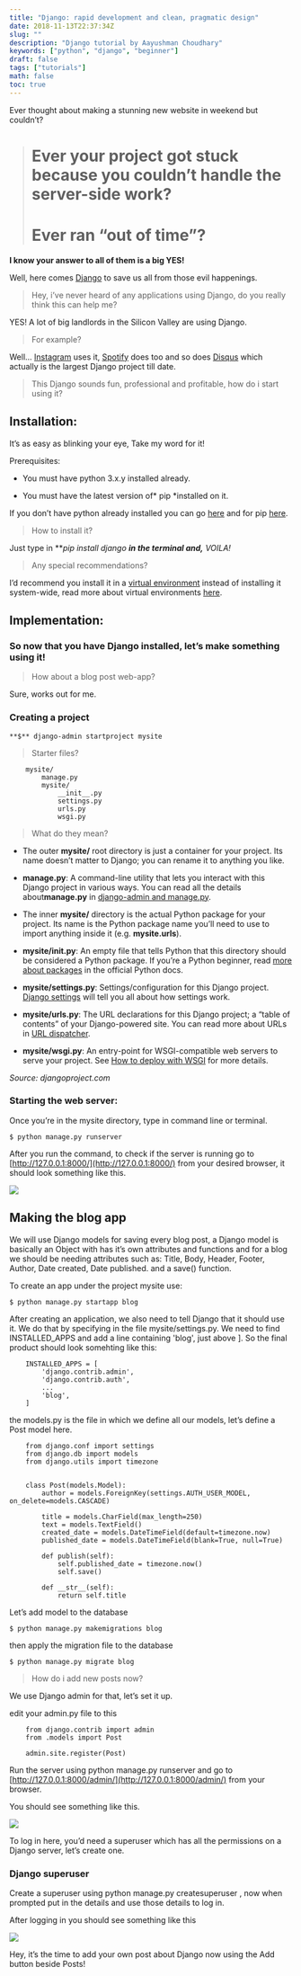 ```yaml
---
title: "Django: rapid development and clean, pragmatic design"
date: 2018-11-13T22:37:34Z
slug: ""
description: "Django tutorial by Aayushman Choudhary"
keywords: ["python", "django", "beginner"]
draft: false
tags: ["tutorials"]
math: false
toc: true
---
```


Ever thought about making a stunning new website in weekend but couldn’t?
> # Ever your project got stuck because you couldn’t handle the server-side work?
> # Ever ran “out of time”?

**I know your answer to all of them is a big YES!**

Well, here comes [Django](https://github.com/django/django) to save us all from those evil happenings.
> Hey, i’ve never heard of any applications using Django, do you really think this can help me?

YES! A lot of big landlords in the Silicon Valley are using Django.
> For example?

Well… [Instagram](http://instagram.com) uses it, [Spotify](http://spotify.com) does too and so does [Disqus](http://disqus.com) which actually is the largest Django project till date.
> This Django sounds fun, professional and profitable, how do i start using it?

## Installation:

It’s as easy as blinking your eye, Take my word for it!

Prerequisites:

* You must have python 3.x.y installed already.

* You must have the latest version of* pip *installed on it.

If you don’t have python already installed you can go [here](https://realpython.com/installing-python/) and for pip [here](https://www.makeuseof.com/tag/install-pip-for-python/).
> How to install it?

Just type in ***pip install django ***in the terminal and,** VOILA!**
> Any special recommendations?

I’d recommend you install it in a [virtual environment](https://docs.python.org/3/tutorial/venv.html) instead of installing it system-wide, read more about virtual environments [here](https://docs.python.org/3/tutorial/venv.html).

## Implementation:

### So now that you have Django installed, let’s make something using it!
> How about a blog post web-app?

Sure, works out for me.

### Creating a project

    **$** django-admin startproject mysite
> Starter files?

```
    mysite/
        manage.py
        mysite/
            __init__.py
            settings.py
            urls.py
            wsgi.py
```

> What do they mean?

* The outer **mysite/** root directory is just a container for your project. Its name doesn’t matter to Django; you can rename it to anything you like.

* **manage.py**: A command-line utility that lets you interact with this Django project in various ways. You can read all the details about**manage.py** in [django-admin and manage.py](https://docs.djangoproject.com/en/2.1/ref/django-admin/).

* The inner **mysite/** directory is the actual Python package for your project. Its name is the Python package name you’ll need to use to import anything inside it (e.g. **mysite.urls**).

* **mysite/__init__.py**: An empty file that tells Python that this directory should be considered a Python package. If you’re a Python beginner, read [more about packages](https://docs.python.org/3/tutorial/modules.html#tut-packages) in the official Python docs.

* **mysite/settings.py**: Settings/configuration for this Django project. [Django settings](https://docs.djangoproject.com/en/2.1/topics/settings/) will tell you all about how settings work.

* **mysite/urls.py**: The URL declarations for this Django project; a “table of contents” of your Django-powered site. You can read more about URLs in [URL dispatcher](https://docs.djangoproject.com/en/2.1/topics/http/urls/).

* **mysite/wsgi.py**: An entry-point for WSGI-compatible web servers to serve your project. See [How to deploy with WSGI](https://docs.djangoproject.com/en/2.1/howto/deployment/wsgi/) for more details.

*Source: djangoproject.com*

### Starting the web server:

Once you’re in the mysite directory, type in command line or terminal.

    $ python manage.py runserver

After you run the command, to check if the server is running go to [http://127.0.0.1:8000/](http://127.0.0.1:8000/) from your desired browser, it should look something like this.

![](https://cdn-images-1.medium.com/max/3850/0*N2qYM-JpeAw0MLc-.png)

## Making the blog app

We will use Django models for saving every blog post, a Django model is basically an Object with has it’s own attributes and functions and for a blog we should be needing attributes such as: Title, Body, Header, Footer, Author, Date created, Date published. and a save() function.

To create an app under the project mysite use:

	$ python manage.py startapp blog

After creating an application, we also need to tell Django that it should use it. We do that by specifying in the file mysite/settings.py. We need to find INSTALLED_APPS and add a line containing 'blog', just above ]. So the final product should look somehting like this:

```
    INSTALLED_APPS = [
        'django.contrib.admin',
        'django.contrib.auth',
        ...
        'blog',
    ]
```

the models.py is the file in which we define all our models, let’s define a Post model here.

```
    from django.conf import settings
    from django.db import models
    from django.utils import timezone
    
    
    class Post(models.Model):
        author = models.ForeignKey(settings.AUTH_USER_MODEL, on_delete=models.CASCADE)

        title = models.CharField(max_length=250)
        text = models.TextField()
        created_date = models.DateTimeField(default=timezone.now)
        published_date = models.DateTimeField(blank=True, null=True)
    
        def publish(self):
            self.published_date = timezone.now()
            self.save()
    
        def __str__(self):
            return self.title
```

Let’s add model to the database

    $ python manage.py makemigrations blog

then apply the migration file to the database

    $ python manage.py migrate blog
> How do i add new posts now?

We use Django admin for that, let’s set it up.

edit your admin.py file to this

```
    from django.contrib import admin
    from .models import Post
    
    admin.site.register(Post)
```

Run the server using python manage.py runserver and go to [http://127.0.0.1:8000/admin/](http://127.0.0.1:8000/admin/) from your browser.

You should see something like this.

![](https://cdn-images-1.medium.com/max/2000/0*orHSukTOnWi-9rds.png)

To log in here, you’d need a superuser which has all the permissions on a Django server, let’s create one.

### Django superuser

Create a superuser using python manage.py createsuperuser , now when prompted put in the details and use those details to log in.

After logging in you should see something like this

![](https://cdn-images-1.medium.com/max/2000/0*MxUE0Q9gWZ5bBPeI.png)

Hey, it’s the time to add your own post about Django now using the Add button beside Posts!
